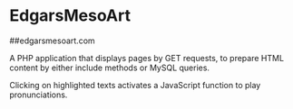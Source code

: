 # EdgarsMesoArt
##edgarsmesoart.com

A PHP application that displays pages by GET requests, to prepare HTML content by either include methods or MySQL queries.

Clicking on highlighted texts activates a JavaScript function to play pronunciations.
